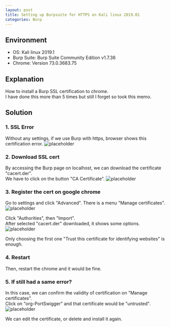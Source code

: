 ```yaml
---
layout: post
title: Setting up Burpsuite for HTTPS on Kali linux 2019.01
categories: Burp
---
```


## Environment
* OS: Kali linux 2019.1
* Burp Suite: Burp Suite Community Edition v1.7.36
* Chrome: Version 73.0.3683.75


## Explanation
How to install a Burp SSL certification to chrome.<br>
I have done this more than 5 times but still I forget so took this memo.

## Solution
### 1. SSL Error
Without any settings, if we use Burp with https, browser shows this certification error.
![placeholder](https://inar1.github.io/public/images/2019-03-20/2019-03-19-23-35-56.png)

### 2. Download SSL cert
By accessing the Burp page on localhost, we can download the certificate "cacert.der".<br>
We have to click on the button "CA Certificate".
![placeholder](https://inar1.github.io/public/images/2019-03-20/2019-03-20-00-08-41.png)

### 3. Register the cert on google chrome
Go to settings and click "Advanced". There is a menu "Manage certificates".
![placeholder](https://inar1.github.io/public/images/2019-03-20/2019-03-19-23-42-27.png)

Click "Authorities", then "Import".<br>
After selected "cacert.der" downloaded, it shows some options.
![placeholder](https://inar1.github.io/public/images/2019-03-20/2019-03-19-23-46-12.png)

Only choosing the first one "Trust this certificate for identifying websites" is enough.<br>

### 4. Restart
Then, restart the chrome and it would be fine.

### 5. If still had a same error?
In this case, we can confirm the validity of certification on "Manage certificates".<br>
Click on "org-PortSwigger" and that certificate would be "untrusted".
![placeholder](https://inar1.github.io/public/images/2019-03-20/2019-03-20-00-03-21.png)

We can edit the certificate, or delete and install it again.
